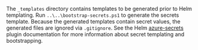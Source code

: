 The `_templates` directory contains templates to be generated prior to Helm templating.
Run `..\..\bootstrap-secrets.ps1` to generate the secrets template. Because the generated templates contain secret values, the generated files are ignored via `.gitignore`.
See the Helm [azure-secrets](https://devdiv.visualstudio.com/DevDiv/_wiki/wikis/DevDiv.wiki?wikiVersion=GBwikiMaster&pagePath=%2FEngineering%20System%20%26%20Tools%2FVSEng%20SaaS%2FOnboarding%20Tools%2FAzure%20Secrets%20Helm%20Plugin&pageId=957) plugin documentation for more information about secret templating and bootstrapping.
